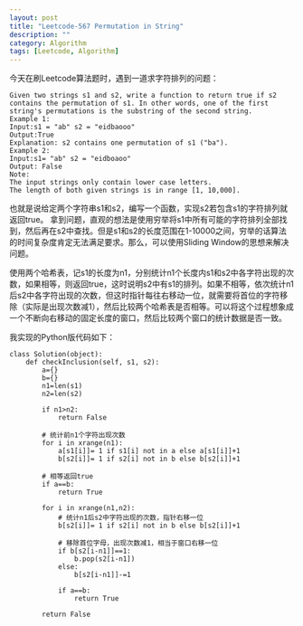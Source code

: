 ```yaml
---
layout: post
title: "Leetcode-567 Permutation in String"
description: ""
category: Algorithm
tags: [Leetcode, Algorithm]
---
```


今天在刷Leetcode算法题时，遇到一道求字符排列的问题：

```
Given two strings s1 and s2, write a function to return true if s2 contains the permutation of s1. In other words, one of the first string's permutations is the substring of the second string.
Example 1:
Input:s1 = "ab" s2 = "eidbaooo"
Output:True
Explanation: s2 contains one permutation of s1 ("ba").
Example 2:
Input:s1= "ab" s2 = "eidboaoo"
Output: False
Note:
The input strings only contain lower case letters.
The length of both given strings is in range [1, 10,000].
```

也就是说给定两个字符串s1和s2，编写一个函数，实现s2若包含s1的字符排列就返回true。
拿到问题，直观的想法是使用穷举将s1中所有可能的字符排列全部找到，然后再在s2中查找。但是s1和s2的长度范围在1-10000之间，穷举的话算法的时间复杂度肯定无法满足要求。那么，可以使用Sliding Window的思想来解决问题。

使用两个哈希表，记s1的长度为n1，分别统计n1个长度内s1和s2中各字符出现的次数，如果相等，则返回true，这时说明s2中有s1的排列。如果不相等，依次统计n1后s2中各字符出现的次数，但这时指针每往右移动一位，就需要将首位的字符移除（实际是出现次数减1），然后比较两个哈希表是否相等。可以将这个过程想象成一个不断向右移动的固定长度的窗口，然后比较两个窗口的统计数据是否一致。

我实现的Python版代码如下：


```
class Solution(object):
    def checkInclusion(self, s1, s2):
        a={}
        b={}
        n1=len(s1)
        n2=len(s2)
        
        if n1>n2:
            return False
        
        # 统计前n1个字符出现次数
        for i in xrange(n1):
            a[s1[i]]= 1 if s1[i] not in a else a[s1[i]]+1
            b[s2[i]]= 1 if s2[i] not in b else b[s2[i]]+1

        # 相等返回true
        if a==b:
            return True

        for i in xrange(n1,n2):
            # 统计n1后s2中字符出现的次数，指针右移一位
            b[s2[i]]= 1 if s2[i] not in b else b[s2[i]]+1

            # 移除首位字母，出现次数减1，相当于窗口右移一位
            if b[s2[i-n1]]==1:
                b.pop(s2[i-n1])
            else:
                b[s2[i-n1]]-=1

            if a==b:
                return True

        return False

```
